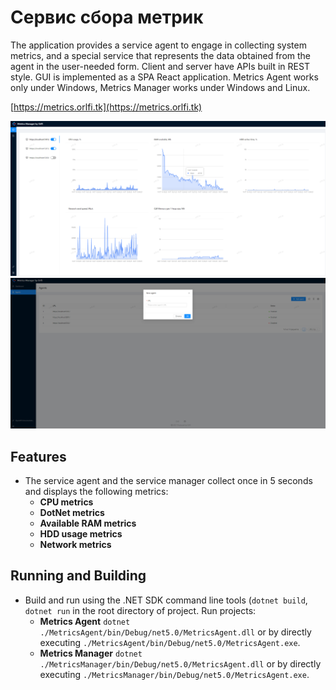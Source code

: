 # Сервис сбора метрик

The application provides a service agent to engage in collecting system metrics, and a special service that represents the data obtained from the agent in the user-needed form. Client and server have APIs built in REST style. GUI is implemented as a SPA React application. 
Metrics Agent works only under Windows, Metrics Manager works under Windows and Linux.

[https://metrics.orlfi.tk](https://metrics.orlfi.tk)

![Sample app](screenshots/Dashboard.png)
![Sample app](screenshots/Agent_adding.png)

## Features
* The service agent and the service manager collect once in 5 seconds and displays the following metrics:
  * **CPU metrics**
  * **DotNet metrics**
  * **Available RAM metrics**
  * **HDD usage metrics**
  * **Network metrics**

## Running and Building

* Build and run using the .NET SDK command line tools (`dotnet build`, `dotnet run` in the root directory of project. Run projects:
  * **Metrics Agent** `dotnet ./MetricsAgent/bin/Debug/net5.0/MetricsAgent.dll` or by directly executing `./MetricsAgent/bin/Debug/net5.0/MetricsAgent.exe`.
  * **Metrics Manager** `dotnet ./MetricsManager/bin/Debug/net5.0/MetricsAgent.dll` or by directly executing `./MetricsManager/bin/Debug/net5.0/MetricsAgent.exe`.


